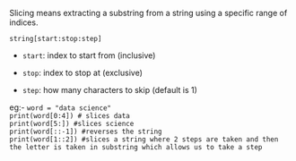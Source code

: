 Slicing means extracting a substring from a string using a specific range of indices.

`string[start:stop:step]`
- `start`: index to start from (inclusive)
    
- `stop`: index to stop at (exclusive)
    
- `step`: how many characters to skip (default is 1)

eg:-
`word = "data science"`    
`print(word[0:4]) # slices data`  
`print(word[5:]) #slices science`  
`print(word[::-1]) #reverses the string`  
`print(word[1::2]) #slices a string where 2 steps are taken and then the letter is taken in substring which allows us to take a step`
 